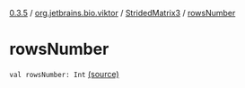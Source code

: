 [0.3.5](../../index.md) / [org.jetbrains.bio.viktor](../index.md) / [StridedMatrix3](index.md) / [rowsNumber](.)

# rowsNumber

`val rowsNumber: Int` [(source)](https://github.com/JetBrains-Research/viktor/blob/0.3.5/src/main/kotlin/org/jetbrains/bio/viktor/StridedMatrix3.kt#L12)